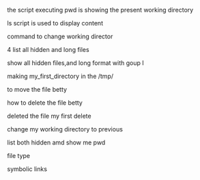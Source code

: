 the script executing pwd is showing the present working directory

ls script is used to display content

command to change working director

4 list all hidden and long files

show all hidden files,and long format with goup I

making my_first_directory in the /tmp/ 

to move the file betty

how to delete the file betty

deleted the file my first delete

change my working directory to previous

list both hidden amd show me pwd

file type

symbolic links 
